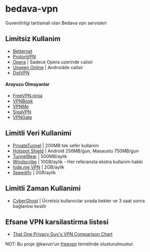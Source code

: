 # bedava-vpn
Guvenilirligi tartismali olan Bedava vpn servisleri


## Limitsiz Kullanim

- [Betternet](https://www.betternet.co/)
- [ProtonVPN](https://protonvpn.com/free-vpn)
- [Opera](https://www.opera.com/features/free-vpn) | Sadece Opera uzerinde calisir
- [Unseen Online](https://www.unseen.online/) | Androidde calisir
- [DotVPN](https://dotvpn.com/en/) 

#### Arayuzu Olmayanlar

- [FreeVPN.ninja](https://freevpn.ninja/)
- [VPNBook](https://www.vpnbook.com/)
- [VPNMe](https://www.vpnme.me/)
- [SigaVPN](https://sigavpn.com/)
- [VPNGate](https://www.vpngate.net/en/)

## Limitli Veri Kullanimi

- [PrivateTunnel](https://www.privatetunnel.com/) | 200MB tek sefer kullanim
- [Hotspot Shield](https://www.hotspotshield.com/) | Android 256MB/gun, Masaustu 750MB/gun
- [TunnelBear](https://www.tunnelbear.com/) | 500MB/aylik
- [Windscribe](https://windscribe.com/) | 10GB/aylik - Her referansta ekstra kullanim hakki
- [hide.me VPN](https://hide.me/) | 2GB/aylik
- [Speedify](https://speedify.com/) | 2GB/aylik

## Limitli Zaman Kullanimi

- [CyberGhost](https://www.cyberghostvpn.com/en_us) | Ücretsiz kullanıcılar sırada bekler ve 3 saat sonra bağlantısı kesilir

## Efsane VPN karsilastirma listesi

- [That One Privacy Guy's VPN Comparison Chart](https://docs.google.com/spreadsheets/d/1L72gHJ5bTq0Djljz0P-NCAaURrXwsR1MsLpVmAt3bwg)



NOT: Bu proje @kavun'un [freevpn](https://github.com/kavun/free-vpn) temelinde olusturulmustur.
